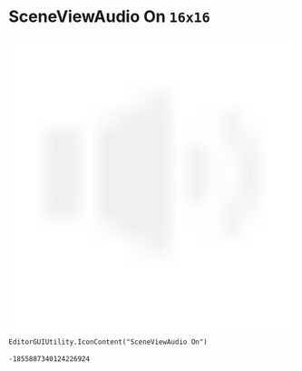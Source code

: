 # SceneViewAudio On `16x16`
<img src="/img/SceneViewAudio%20On.png" width=512 height=512>

``` CSharp
EditorGUIUtility.IconContent("SceneViewAudio On")
```
```
-1855887340124226924
```
